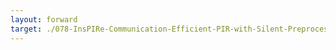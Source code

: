 ```yaml
---
layout: forward
target: ./078-InsPIRe-Communication-Efficient-PIR-with-Silent-Preprocessing
---
```


